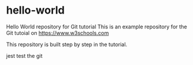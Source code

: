 # hello-world
Hello World repository for Git tutorial
This is an example repository for the Git tutoial on https://www.w3schools.com

This repository is built step by step in the tutorial.

jest test the git